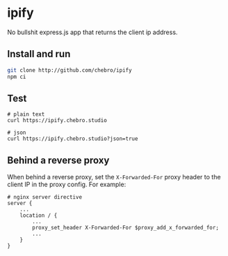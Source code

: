 # ipify

No bullshit express.js app that returns the client ip address.


## Install and run

```sh
git clone http://github.com/chebro/ipify
npm ci
```


## Test

```
# plain text
curl https://ipify.chebro.studio

# json
curl https://ipify.chebro.studio?json=true
```


## Behind a reverse proxy

When behind a reverse proxy, set the `X-Forwarded-For` proxy header to the client IP in the proxy config. For example:

```
# nginx server directive
server {
	...
	location / {
		...
		proxy_set_header X-Forwarded-For $proxy_add_x_forwarded_for;
		...
	}
}
```


